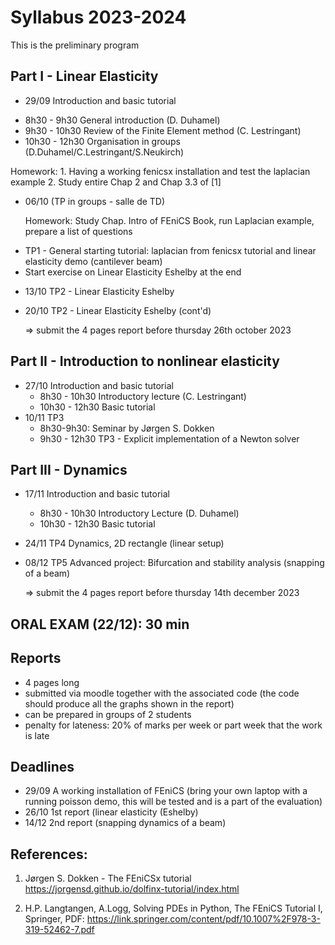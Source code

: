 # Syllabus 2023-2024

This is the preliminary program

## Part I - Linear Elasticity
 * 29/09 Introduction and basic tutorial
  
  - 8h30 - 9h30 General introduction (D. Duhamel)
  - 9h30 - 10h30 Review of the Finite Element method (C. Lestringant)
  - 10h30 - 12h30 Organisation in groups (D.Duhamel/C.Lestringant/S.Neukirch)
  
  Homework:
    1. Having a working fenicsx installation and test the laplacian example
    2. Study entire Chap 2 and Chap 3.3 of [1]    

 * 06/10 (TP in groups - salle de TD) 
    
    Homework: Study Chap. Intro of FEniCS Book, run Laplacian example, prepare a list of questions
    
  - TP1 - General starting tutorial: laplacian from fenicsx tutorial and linear elasticity demo (cantilever beam)
  - Start exercise on Linear Elasticity Eshelby at the end

  * 13/10 TP2 - Linear Elasticity Eshelby
  * 20/10 TP2 - Linear Elasticity Eshelby (cont'd)

    => submit the 4 pages report before thursday 26th october 2023

## Part II - Introduction to nonlinear elasticity
  * 27/10 Introduction and basic tutorial 
    - 8h30 - 10h30 Introductory lecture (C. Lestringant) 
    - 10h30 - 12h30 Basic tutorial
  * 10/11 TP3
    - 8h30-9h30: Seminar by Jørgen S. Dokken
    - 9h30 - 12h30 TP3 - Explicit implementation of a Newton solver

## Part III - Dynamics
  * 17/11 Introduction and basic tutorial
    - 8h30 - 10h30 Introductory Lecture (D. Duhamel)
    - 10h30 - 12h30 Basic tutorial
  * 24/11 TP4 Dynamics, 2D rectangle (linear setup)
  * 08/12 TP5 Advanced project: Bifurcation and stability analysis (snapping of a beam)
    
    => submit the 4 pages report before thursday 14th december 2023

## ORAL EXAM (22/12): 30 min

## Reports
* 4 pages long
* submitted via moodle together with the associated code (the code should produce all the graphs shown in the report)
* can be prepared in groups of 2 students
* penalty for lateness: 20% of marks per week or part week that the work is late

## Deadlines
* 29/09  A working installation of FEniCS (bring your own laptop with a running poisson demo, this will be tested and is a part of the evaluation)
* 26/10  1st report (linear elasticity (Eshelby)
* 14/12  2nd report (snapping dynamics of a beam)


## References:
1. Jørgen S. Dokken - The FEniCSx tutorial
https://jorgensd.github.io/dolfinx-tutorial/index.html

2. H.P. Langtangen, A.Logg, Solving PDEs in Python, The FEniCS Tutorial I, Springer, PDF: https://link.springer.com/content/pdf/10.1007%2F978-3-319-52462-7.pdf

